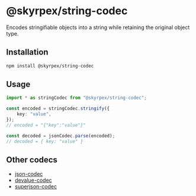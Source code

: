 # @skyrpex/string-codec

Encodes stringifiable objects into a string while retaining the original object type.

## Installation

```sh
npm install @skyrpex/string-codec
```

## Usage

```ts
import * as stringCodec from "@skyrpex/string-codec";

const encoded = stringCodec.stringify({
	key: "value",
});
// encoded = "{"key":"value"}"

const decoded = jsonCodec.parse(encoded);
// decoded = { key: "value" }
```

## Other codecs

- [json-codec](https://github.com/skyrpex/json-codec)
- [devalue-codec](https://github.com/skyrpex/devalue-codec)
- [superjson-codec](https://github.com/skyrpex/superjson-codec)

